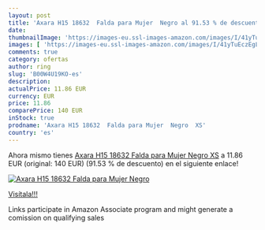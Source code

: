 ```yaml
---
layout: post
title: 'Axara H15 18632  Falda para Mujer  Negro al 91.53 % de descuento'
date: 
thumbnailImage: 'https://images-eu.ssl-images-amazon.com/images/I/41yTuEczEgL._SL200_.jpg'
images: [ 'https://images-eu.ssl-images-amazon.com/images/I/41yTuEczEgL._SL200_.jpg' ]
comments: true
category: ofertas
author: ring
slug: 'B00W4U19KO-es'
description:
actualPrice: 11.86 EUR
currency: EUR
price: 11.86
comparePrice: 140 EUR
inStock: true
prodname: 'Axara H15 18632  Falda para Mujer  Negro  XS'
country: 'es'
---
```


Ahora mismo tienes [Axara H15 18632  Falda para Mujer  Negro  XS](https://www.amazon.es/dp/B00W4U19KO/?tag=tolees-21) a 11.86 EUR (original: 140 EUR) (91.53 %  de descuento) en el siguiente enlace!

[![Axara H15 18632  Falda para Mujer  Negro](https://images-eu.ssl-images-amazon.com/images/I/41yTuEczEgL._SL200_.jpg)](https://www.amazon.es/dp/B00W4U19KO/?tag=tolees-21)

[Visítala!!!](https://www.amazon.es/dp/B00W4U19KO/?tag=tolees-21)

Links participate in Amazon Associate program and might generate a comission on qualifying sales
